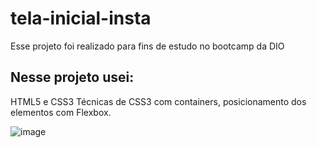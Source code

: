 # tela-inicial-insta

Esse projeto foi realizado para fins de estudo no bootcamp da DIO

## Nesse projeto usei:
HTML5 e CSS3 
Técnicas de CSS3 com containers, posicionamento dos elementos com Flexbox.

![image](https://user-images.githubusercontent.com/101899348/169858679-ec27c462-d07f-483c-882c-786166557636.png)
